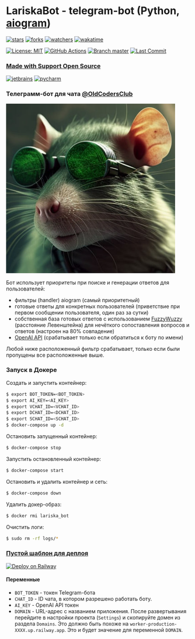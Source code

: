 # LariskaBot - telegram-bot (Python, [aiogram](https://aiogram.dev/))



[![stars](https://img.shields.io/github/stars/OldCodersClub/LariskaBot?logoColor=red&style=social)](https://github.com/OldCodersClub/LariskaBot/stargazers)
[![forks](https://img.shields.io/github/forks/OldCodersClub/LariskaBot?logoColor=red&style=social)](https://github.com/OldCodersClub/LariskaBot/forks)
[![watchers](https://img.shields.io/github/watchers/OldCodersClub/LariskaBot?logoColor=red&style=social)](https://github.com/OldCodersClub/LariskaBot/watchers)
[![wakatime](https://wakatime.com/badge/user/8cc8aa38-4041-409b-9d27-a85e5b897ad4/project/9429f9d1-0e7c-4945-a1fd-9e085f3d6067.svg?style=social)](https://wakatime.com/@Voko/projects/xqfpkutwnj?start=2023-03-06&end=2023-03-12)

[![License: MIT](https://img.shields.io/github/license/OldCodersClub/LariskaBot?logo=github&style=social)](https://opensource.org/licenses/MIT)
[![GitHub Actions](https://img.shields.io/github/actions/workflow/status/OldCodersClub/LariskaBot/deploy_to_vps.yml?logo=githubactions&style=social)](https://github.com/OldCodersClub/LariskaBot/actions/workflows/deploy_to_vps.yml)
[![Branch master](https://img.shields.io/github/checks-status/OldCodersClub/LariskaBot/master?logo=github&style=social)](https://github.com/OldCodersClub/LariskaBot/tree/master)
[![Last Commit](https://img.shields.io/github/last-commit/OldCodersClub/LariskaBot?logo=github&style=social)](https://github.com/OldCodersClub/LariskaBot/commits/master)

### [Made with Support Open Source](https://www.jetbrains.com/community/opensource/#support)

<a href="https://www.jetbrains.com/"><img src="https://resources.jetbrains.com/storage/products/company/brand/logos/jb_beam.svg" alt="jetbrains" height="150" title="jetbrains"></a>
<a href="https://www.jetbrains.com/pycharm/"><img src="https://resources.jetbrains.com/storage/products/company/brand/logos/PyCharm_icon.svg" alt="pycharm" height="150" title="pycharm"></a>

### Телеграмм-бот для чата [@OldCodersClub](https://t.me/oldcodersclub)

[![Lariska](lariska_bot/res/avatar.jpg)](https://t.me/oldcodersclub)

Бот использует приоритеты при поиске и генерации ответов для пользователей:

- фильтры (handler) aiogram (самый приоритетный)
- готовые ответы для конкретных пользователей (приветствие при первом сообщении пользователя, один раз за сутки)
- собственная база готовых ответов с использованием [FuzzyWuzzy](https://pypi.org/project/fuzzywuzzy/) (расстояние Левенштейна) для нечёткого сопоставления вопросов и ответов (настроен на 80% совпадение)
- [OpenAI API](https://platform.openai.com/docs/api-reference/) (срабатывает только если обратиться к боту по имени)

Любой ниже расположенный фильтр срабатывает, только если были пропущены все расположенные выше.

### Запуск в Докере

Создать и запустить контейнер:

```bash
$ export BOT_TOKEN=<BOT_TOKEN>
$ export AI_KEY=<AI_KEY>
$ export VCHAT_ID=<VCHAT_ID>
$ export DCHAT_ID=<DCHAT_ID>
$ export SCHAT_ID=<SCHAT_ID>
$ docker-compose up -d
```

Остановить запущенный контейнер:

```bash
$ docker-compose stop
```

Запустить остановленный контейнер:

```bash
$ docker-compose start
```

Остановить и удалить контейнер и сеть:

```bash
$ docker-compose down
```

Удалить докер-образ:

```bash
$ docker rmi lariska_bot
```

Очистить логи:

```bash
$ sudo rm -rf logs/*
```

### [Пустой шаблон для деплоя](https://railway.app/template/-S3lVz?referralCode=jUyx2Z)

[![Deploy on Railway](https://railway.app/button.svg)](https://railway.app/template/-S3lVz?referralCode=jUyx2Z)

#### Переменные

- `BOT_TOKEN` - токен Telegram-бота
- `CHAT_ID` - ID чата, в котором разрешено работать боту.
- `AI_KEY` - OpenAI API токен
- `DOMAIN` - URL-адрес с названием приложения. После развертывания перейдите в настройки проекта (`Settings`) и скопируйте домен из раздела `Domains`. Это должно быть похоже на `worker-production-XXXX.up.railway.app`. Это и будет значение для переменной `DOMAIN`.
